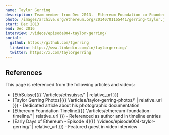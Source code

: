 ```yaml
---
name: Taylor Gerring
description: Team member from Dec 2013.  Ethereum Foundation co-Founder.
photo: /images/archive.org/ethereum.org/20140701165441/gerring-taylor.jpg
start: Dec 2013
end: Dec 2016
interview: /videos/episode004-taylor-gerring/
social:
  github: https://github.com/tgerring
  linkedin: https://www.linkedin.com/in/taylorgerring/
  twitter: https://x.com/taylorgerring
---
```


## References

This page is referenced from the following articles and videos:

- [EthSuisse]({{ '/articles/ethsuisse/' | relative_url }})
- [Taylor Gerring Photos]({{ '/articles/taylor-gerring-photos/' | relative_url }}) - Dedicated article about his photographic documentation
- [Ethereum Foundation Timeline]({{ '/articles/ethereum-foundation-timeline/' | relative_url }}) - Referenced as author and in timeline entries
- [Early Days of Ethereum - Episode 4]({{ '/videos/episode004-taylor-gerring/' | relative_url }}) - Featured guest in video interview